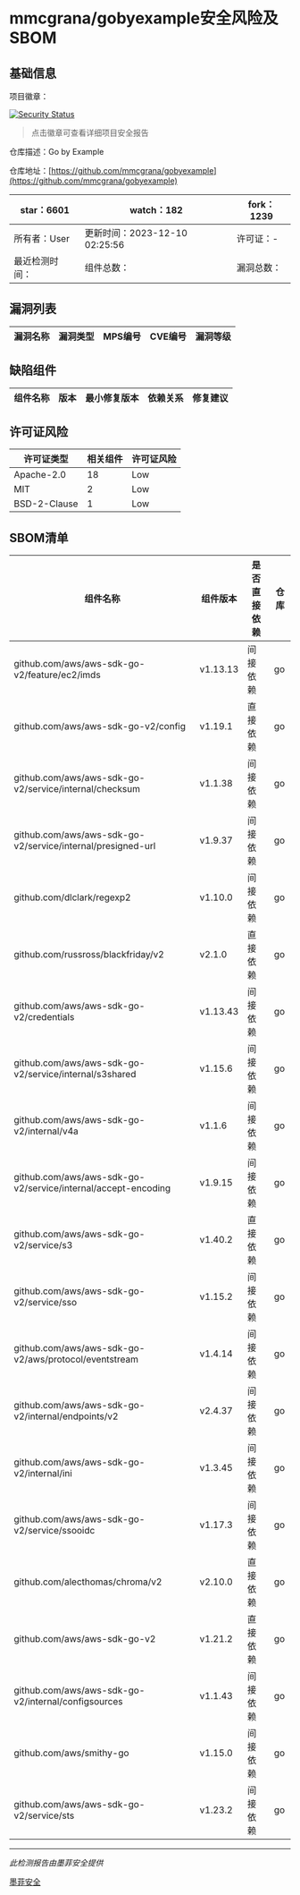 # mmcgrana/gobyexample安全风险及SBOM

## 基础信息

项目徽章：

[![Security Status](https://www.murphysec.com/platform3/v31/badge/1733916908572860416.svg)](https://www.murphysec.com/console/report/1733916908526723072/1733916908572860416)

> 点击徽章可查看详细项目安全报告

仓库描述：Go by Example

仓库地址：[https://github.com/mmcgrana/gobyexample](https://github.com/mmcgrana/gobyexample)

| star：6601 | watch：182 | fork：1239 |
| ----------- | -------------- | ------------ |
| 所有者：User | 更新时间：2023-12-10 02:25:56 | 许可证：- |
| 最近检测时间： | 组件总数： | 漏洞总数： |




## 漏洞列表

| 漏洞名称 | 漏洞类型 | MPS编号 | CVE编号 | 漏洞等级 |
| ------- | ------ | ------- | ------ | ----- |





## 缺陷组件

| 组件名称 | 版本 | 最小修复版本 | 依赖关系 | 修复建议 |
| -------- | ---- | ------------ | -------- | -------- |





## 许可证风险

| 许可证类型 | 相关组件 | 许可证风险 |
| ---------- | -------- | ---------- |
|Apache-2.0|18|Low|
|MIT|2|Low|
|BSD-2-Clause|1|Low|




## SBOM清单

| 组件名称 | 组件版本 | 是否直接依赖 | 仓库 |
| -------- | -------- | ------------ | ---- |
|github.com/aws/aws-sdk-go-v2/feature/ec2/imds|v1.13.13|间接依赖|go|
|github.com/aws/aws-sdk-go-v2/config|v1.19.1|直接依赖|go|
|github.com/aws/aws-sdk-go-v2/service/internal/checksum|v1.1.38|间接依赖|go|
|github.com/aws/aws-sdk-go-v2/service/internal/presigned-url|v1.9.37|间接依赖|go|
|github.com/dlclark/regexp2|v1.10.0|间接依赖|go|
|github.com/russross/blackfriday/v2|v2.1.0|直接依赖|go|
|github.com/aws/aws-sdk-go-v2/credentials|v1.13.43|间接依赖|go|
|github.com/aws/aws-sdk-go-v2/service/internal/s3shared|v1.15.6|间接依赖|go|
|github.com/aws/aws-sdk-go-v2/internal/v4a|v1.1.6|间接依赖|go|
|github.com/aws/aws-sdk-go-v2/service/internal/accept-encoding|v1.9.15|间接依赖|go|
|github.com/aws/aws-sdk-go-v2/service/s3|v1.40.2|直接依赖|go|
|github.com/aws/aws-sdk-go-v2/service/sso|v1.15.2|间接依赖|go|
|github.com/aws/aws-sdk-go-v2/aws/protocol/eventstream|v1.4.14|间接依赖|go|
|github.com/aws/aws-sdk-go-v2/internal/endpoints/v2|v2.4.37|间接依赖|go|
|github.com/aws/aws-sdk-go-v2/internal/ini|v1.3.45|间接依赖|go|
|github.com/aws/aws-sdk-go-v2/service/ssooidc|v1.17.3|间接依赖|go|
|github.com/alecthomas/chroma/v2|v2.10.0|直接依赖|go|
|github.com/aws/aws-sdk-go-v2|v1.21.2|直接依赖|go|
|github.com/aws/aws-sdk-go-v2/internal/configsources|v1.1.43|间接依赖|go|
|github.com/aws/smithy-go|v1.15.0|间接依赖|go|
|github.com/aws/aws-sdk-go-v2/service/sts|v1.23.2|间接依赖|go|


------

*此检测报告由墨菲安全提供*

[墨菲安全](www.murphysec.com)